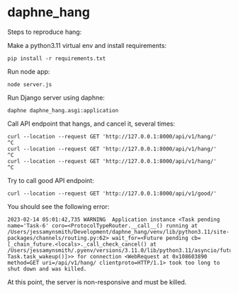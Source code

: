 # daphne_hang

Steps to reproduce hang:

Make a python3.11 virtual env and install requirements:

    pip install -r requirements.txt

Run node app:

    node server.js

Run Django server using daphne:

    daphne daphne_hang.asgi:application

Call API endpoint that hangs, and cancel it, several times:

    curl --location --request GET 'http://127.0.0.1:8000/api/v1/hang/'
    ^C
    curl --location --request GET 'http://127.0.0.1:8000/api/v1/hang/'
    ^C
    curl --location --request GET 'http://127.0.0.1:8000/api/v1/hang/'
    ^C

Try to call good API endpoint:

    curl --location --request GET 'http://127.0.0.1:8000/api/v1/good/'

You should see the following error:

    2023-02-14 05:01:42,735 WARNING  Application instance <Task pending name='Task-6' coro=<ProtocolTypeRouter.__call__() running at /Users/jessamynsmith/Development/daphne_hang/venv/lib/python3.11/site-packages/channels/routing.py:62> wait_for=<Future pending cb=[_chain_future.<locals>._call_check_cancel() at /Users/jessamynsmith/.pyenv/versions/3.11.0/lib/python3.11/asyncio/futures.py:387, Task.task_wakeup()]>> for connection <WebRequest at 0x108603890 method=GET uri=/api/v1/hang/ clientproto=HTTP/1.1> took too long to shut down and was killed.

At this point, the server is non-responsive and must be killed.
